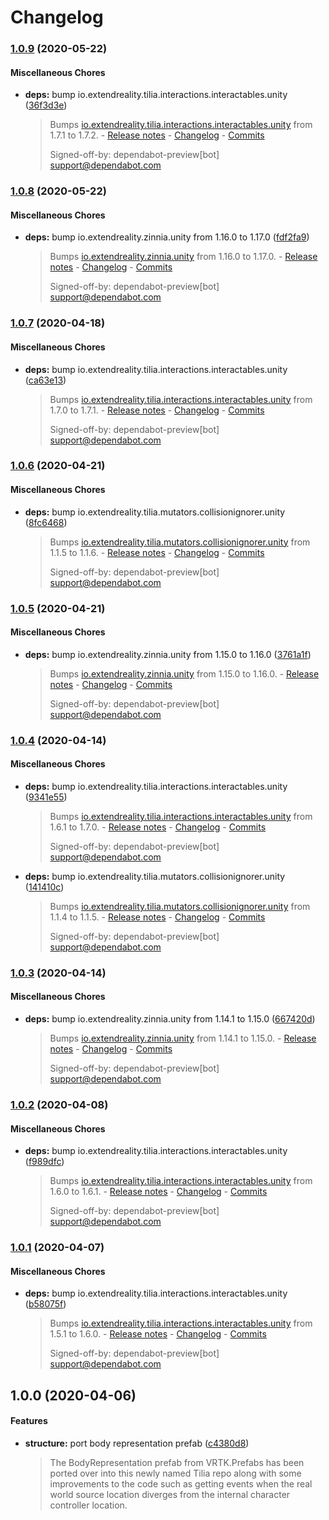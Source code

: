 # Changelog

### [1.0.9](https://github.com/ExtendRealityLtd/Tilia.Trackers.PseudoBody.Unity/compare/v1.0.8...v1.0.9) (2020-05-22)

#### Miscellaneous Chores

* **deps:** bump io.extendreality.tilia.interactions.interactables.unity ([36f3d3e](https://github.com/ExtendRealityLtd/Tilia.Trackers.PseudoBody.Unity/commit/36f3d3e53061aee2815e12b01b8224fc2e0a1470))
  > Bumps [io.extendreality.tilia.interactions.interactables.unity](https://github.com/ExtendRealityLtd/Tilia.Interactions.Interactables.Unity) from 1.7.1 to 1.7.2. - [Release notes](https://github.com/ExtendRealityLtd/Tilia.Interactions.Interactables.Unity/releases) - [Changelog](https://github.com/ExtendRealityLtd/Tilia.Interactions.Interactables.Unity/blob/master/CHANGELOG.md) - [Commits](https://github.com/ExtendRealityLtd/Tilia.Interactions.Interactables.Unity/compare/v1.7.1...v1.7.2)
  > 
  > Signed-off-by: dependabot-preview[bot] <support@dependabot.com>

### [1.0.8](https://github.com/ExtendRealityLtd/Tilia.Trackers.PseudoBody.Unity/compare/v1.0.7...v1.0.8) (2020-05-22)

#### Miscellaneous Chores

* **deps:** bump io.extendreality.zinnia.unity from 1.16.0 to 1.17.0 ([fdf2fa9](https://github.com/ExtendRealityLtd/Tilia.Trackers.PseudoBody.Unity/commit/fdf2fa971f679bb33edc1f192afdbba0e238f86e))
  > Bumps [io.extendreality.zinnia.unity](https://github.com/ExtendRealityLtd/Zinnia.Unity) from 1.16.0 to 1.17.0. - [Release notes](https://github.com/ExtendRealityLtd/Zinnia.Unity/releases) - [Changelog](https://github.com/ExtendRealityLtd/Zinnia.Unity/blob/master/CHANGELOG.md) - [Commits](https://github.com/ExtendRealityLtd/Zinnia.Unity/compare/v1.16.0...v1.17.0)
  > 
  > Signed-off-by: dependabot-preview[bot] <support@dependabot.com>

### [1.0.7](https://github.com/ExtendRealityLtd/Tilia.Trackers.PseudoBody.Unity/compare/v1.0.6...v1.0.7) (2020-04-18)

#### Miscellaneous Chores

* **deps:** bump io.extendreality.tilia.interactions.interactables.unity ([ca63e13](https://github.com/ExtendRealityLtd/Tilia.Trackers.PseudoBody.Unity/commit/ca63e134c6b7d64af00b2c523bfc30fbe6636100))
  > Bumps [io.extendreality.tilia.interactions.interactables.unity](https://github.com/ExtendRealityLtd/Tilia.Interactions.Interactables.Unity) from 1.7.0 to 1.7.1. - [Release notes](https://github.com/ExtendRealityLtd/Tilia.Interactions.Interactables.Unity/releases) - [Changelog](https://github.com/ExtendRealityLtd/Tilia.Interactions.Interactables.Unity/blob/master/CHANGELOG.md) - [Commits](https://github.com/ExtendRealityLtd/Tilia.Interactions.Interactables.Unity/compare/v1.7.0...v1.7.1)
  > 
  > Signed-off-by: dependabot-preview[bot] <support@dependabot.com>

### [1.0.6](https://github.com/ExtendRealityLtd/Tilia.Trackers.PseudoBody.Unity/compare/v1.0.5...v1.0.6) (2020-04-21)

#### Miscellaneous Chores

* **deps:** bump io.extendreality.tilia.mutators.collisionignorer.unity ([8fc6468](https://github.com/ExtendRealityLtd/Tilia.Trackers.PseudoBody.Unity/commit/8fc64685b5e1c207f17c317355efb63510ece397))
  > Bumps [io.extendreality.tilia.mutators.collisionignorer.unity](https://github.com/ExtendRealityLtd/Tilia.Mutators.CollisionIgnorer.Unity) from 1.1.5 to 1.1.6. - [Release notes](https://github.com/ExtendRealityLtd/Tilia.Mutators.CollisionIgnorer.Unity/releases) - [Changelog](https://github.com/ExtendRealityLtd/Tilia.Mutators.CollisionIgnorer.Unity/blob/master/CHANGELOG.md) - [Commits](https://github.com/ExtendRealityLtd/Tilia.Mutators.CollisionIgnorer.Unity/compare/v1.1.5...v1.1.6)
  > 
  > Signed-off-by: dependabot-preview[bot] <support@dependabot.com>

### [1.0.5](https://github.com/ExtendRealityLtd/Tilia.Trackers.PseudoBody.Unity/compare/v1.0.4...v1.0.5) (2020-04-21)

#### Miscellaneous Chores

* **deps:** bump io.extendreality.zinnia.unity from 1.15.0 to 1.16.0 ([3761a1f](https://github.com/ExtendRealityLtd/Tilia.Trackers.PseudoBody.Unity/commit/3761a1fb703c961c0925eda238e9d6ece170f8c9))
  > Bumps [io.extendreality.zinnia.unity](https://github.com/ExtendRealityLtd/Zinnia.Unity) from 1.15.0 to 1.16.0. - [Release notes](https://github.com/ExtendRealityLtd/Zinnia.Unity/releases) - [Changelog](https://github.com/ExtendRealityLtd/Zinnia.Unity/blob/master/CHANGELOG.md) - [Commits](https://github.com/ExtendRealityLtd/Zinnia.Unity/compare/v1.15.0...v1.16.0)
  > 
  > Signed-off-by: dependabot-preview[bot] <support@dependabot.com>

### [1.0.4](https://github.com/ExtendRealityLtd/Tilia.Trackers.PseudoBody.Unity/compare/v1.0.3...v1.0.4) (2020-04-14)

#### Miscellaneous Chores

* **deps:** bump io.extendreality.tilia.interactions.interactables.unity ([9341e55](https://github.com/ExtendRealityLtd/Tilia.Trackers.PseudoBody.Unity/commit/9341e55d633706bf79d5c8e74a014bba78a98dd6))
  > Bumps [io.extendreality.tilia.interactions.interactables.unity](https://github.com/ExtendRealityLtd/Tilia.Interactions.Interactables.Unity) from 1.6.1 to 1.7.0. - [Release notes](https://github.com/ExtendRealityLtd/Tilia.Interactions.Interactables.Unity/releases) - [Changelog](https://github.com/ExtendRealityLtd/Tilia.Interactions.Interactables.Unity/blob/master/CHANGELOG.md) - [Commits](https://github.com/ExtendRealityLtd/Tilia.Interactions.Interactables.Unity/compare/v1.6.1...v1.7.0)
  > 
  > Signed-off-by: dependabot-preview[bot] <support@dependabot.com>
* **deps:** bump io.extendreality.tilia.mutators.collisionignorer.unity ([141410c](https://github.com/ExtendRealityLtd/Tilia.Trackers.PseudoBody.Unity/commit/141410cc6afbcee3d774dce90dd4297be2b2e665))
  > Bumps [io.extendreality.tilia.mutators.collisionignorer.unity](https://github.com/ExtendRealityLtd/Tilia.Mutators.CollisionIgnorer.Unity) from 1.1.4 to 1.1.5. - [Release notes](https://github.com/ExtendRealityLtd/Tilia.Mutators.CollisionIgnorer.Unity/releases) - [Changelog](https://github.com/ExtendRealityLtd/Tilia.Mutators.CollisionIgnorer.Unity/blob/master/CHANGELOG.md) - [Commits](https://github.com/ExtendRealityLtd/Tilia.Mutators.CollisionIgnorer.Unity/compare/v1.1.4...v1.1.5)
  > 
  > Signed-off-by: dependabot-preview[bot] <support@dependabot.com>

### [1.0.3](https://github.com/ExtendRealityLtd/Tilia.Trackers.PseudoBody.Unity/compare/v1.0.2...v1.0.3) (2020-04-14)

#### Miscellaneous Chores

* **deps:** bump io.extendreality.zinnia.unity from 1.14.1 to 1.15.0 ([667420d](https://github.com/ExtendRealityLtd/Tilia.Trackers.PseudoBody.Unity/commit/667420d46663a080f4aaee7bcb03b94c4a16db2a))
  > Bumps [io.extendreality.zinnia.unity](https://github.com/ExtendRealityLtd/Zinnia.Unity) from 1.14.1 to 1.15.0. - [Release notes](https://github.com/ExtendRealityLtd/Zinnia.Unity/releases) - [Changelog](https://github.com/ExtendRealityLtd/Zinnia.Unity/blob/master/CHANGELOG.md) - [Commits](https://github.com/ExtendRealityLtd/Zinnia.Unity/compare/v1.14.1...v1.15.0)
  > 
  > Signed-off-by: dependabot-preview[bot] <support@dependabot.com>

### [1.0.2](https://github.com/ExtendRealityLtd/Tilia.Trackers.PseudoBody.Unity/compare/v1.0.1...v1.0.2) (2020-04-08)

#### Miscellaneous Chores

* **deps:** bump io.extendreality.tilia.interactions.interactables.unity ([f989dfc](https://github.com/ExtendRealityLtd/Tilia.Trackers.PseudoBody.Unity/commit/f989dfc6724bc94775181d7933dbd680357dc45a))
  > Bumps [io.extendreality.tilia.interactions.interactables.unity](https://github.com/ExtendRealityLtd/Tilia.Interactions.Interactables.Unity) from 1.6.0 to 1.6.1. - [Release notes](https://github.com/ExtendRealityLtd/Tilia.Interactions.Interactables.Unity/releases) - [Changelog](https://github.com/ExtendRealityLtd/Tilia.Interactions.Interactables.Unity/blob/master/CHANGELOG.md) - [Commits](https://github.com/ExtendRealityLtd/Tilia.Interactions.Interactables.Unity/compare/v1.6.0...v1.6.1)
  > 
  > Signed-off-by: dependabot-preview[bot] <support@dependabot.com>

### [1.0.1](https://github.com/ExtendRealityLtd/Tilia.Trackers.PseudoBody.Unity/compare/v1.0.0...v1.0.1) (2020-04-07)

#### Miscellaneous Chores

* **deps:** bump io.extendreality.tilia.interactions.interactables.unity ([b58075f](https://github.com/ExtendRealityLtd/Tilia.Trackers.PseudoBody.Unity/commit/b58075f896663ff265faec98f88ac8b2f90c7ffc))
  > Bumps [io.extendreality.tilia.interactions.interactables.unity](https://github.com/ExtendRealityLtd/Tilia.Interactions.Interactables.Unity) from 1.5.1 to 1.6.0. - [Release notes](https://github.com/ExtendRealityLtd/Tilia.Interactions.Interactables.Unity/releases) - [Changelog](https://github.com/ExtendRealityLtd/Tilia.Interactions.Interactables.Unity/blob/master/CHANGELOG.md) - [Commits](https://github.com/ExtendRealityLtd/Tilia.Interactions.Interactables.Unity/compare/v1.5.1...v1.6.0)
  > 
  > Signed-off-by: dependabot-preview[bot] <support@dependabot.com>

## 1.0.0 (2020-04-06)

#### Features

* **structure:** port body representation prefab ([c4380d8](https://github.com/ExtendRealityLtd/Tilia.Trackers.PseudoBody.Unity/commit/c4380d8a446870d4e81408d94b8acf4016c9c736))
  > The BodyRepresentation prefab from VRTK.Prefabs has been ported over into this newly named Tilia repo along with some improvements to the code such as getting events when the real world source location diverges from the internal character controller location.
